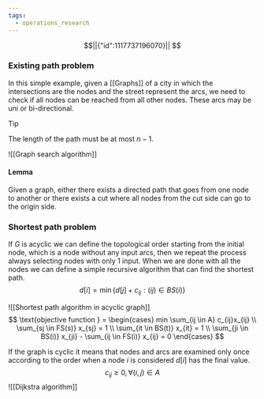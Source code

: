 ```yaml
---
tags:
  - operations_research
---
```

```math
||{"id":1117737196070}||


```
### Existing path problem

In this simple example, given a [[Graphs]] of a city in which the intersections are the nodes and the street represent the arcs, we need to check if all nodes can be reached from all other nodes. These arcs may be uni or bi-directional.

>[!tip]
The length of the path must be at most $n - 1$.

![[Graph search algorithm]]
#### Lemma

Given a graph, either there exists a directed path that goes from one node to another or there exists a cut where all nodes from the cut side can go to the origin side.

### Shortest path problem

If $G$ is acyclic we can define the topological order starting from the initial node, which is a node without any input arcs, then we repeat the process always selecting nodes with only 1 input. When we are done with all the nodes we can define a simple recursive algorithm that can find the shortest path.
$$
d[i] = \min\{d[j] + c_{ij}: (ij) \in BS(i)\}
$$

![[Shortest path algorithm in acyclic graph]]
$$
\text{objective function } = \begin{cases}
min \sum_{ij \in A} c_{ij}x_{ij} \\
\sum_{sj \in FS(s)} x_{sj} = 1 \\
\sum_{it \in BS(t)} x_{it} = 1 \\
\sum_{ji \in BS(i)} x_{ji} - \sum_{ij \in FS(i)} x_{ij} = 0 
\end{cases}
$$

If the graph is cyclic it means that nodes and arcs are examined only once according to the order when a node $i$ is considered $d[i]$ has the final value.
$$
c_{ij} \ge 0, \forall {(i,j)}\in A 
$$
![[Dijkstra algorithm]]